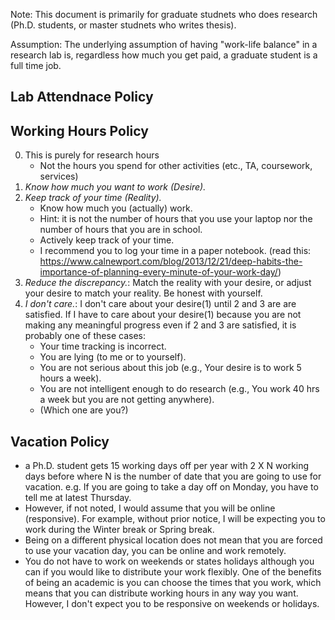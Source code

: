 Note: This document is primarily for graduate studnets who does research (Ph.D. students, or master studnets who writes thesis). 

Assumption: The underlying assumption of having "work-life balance" in a research lab is, regardless how much you get paid, a graduate student is a full time job. 


## Lab Attendnace Policy 


## Working Hours Policy 

0. This is purely for research hours 
   - Not the hours you spend for other activities (etc., TA, coursework, services) 
1. *Know how much you want to work (Desire).*
2. *Keep track of your time (Reality).* 
   - Know how much you (actually) work. 
   - Hint: it is not the number of hours that you use your laptop nor the number of hours that you are in school. 
   - Actively keep track of your time. 
   - I recommend you to log your time in a paper notebook. (read this: https://www.calnewport.com/blog/2013/12/21/deep-habits-the-importance-of-planning-every-minute-of-your-work-day/)
3. *Reduce the discrepancy.*: Match the reality with your desire, or adjust your desire to match your reality. Be honest with yourself.
4. *I don't care.*: I don't care about your desire(1) until 2 and 3 are are satisfied. If I have to care about your desire(1) because you are not making any meaningful progress even if 2 and 3 are satisfied, it is probably one of these cases: 
    - Your time tracking is incorrect. 
    - You are lying (to me or to yourself). 
    - You are not serious about this job (e.g., Your desire is to work 5 hours a week).
    - You are not intelligent enough to do research (e.g., You work 40 hrs a week but you are not getting anywhere). 
    - (Which one are you?) 

## Vacation Policy 

- a Ph.D. student gets 15 working days off per year with 2 X N working days before where N is the number of date that you are going to use for vacation. e.g. If you are going to take a day off on Monday, you have to tell me at latest Thursday. 
- However, if not noted, I would assume that you will be online (responsive).  For example, without prior notice, I will be expecting you to work during the Winter break or Spring break.
- Being on a different physical location does not mean that you are forced to use your vacation day, you can be online and work remotely.
- You do not have to work on weekends or states holidays although you can if you would like to distribute your work flexibly.  One of the benefits of being an academic is you can choose the times that you work, which means that you can distribute working hours in any way you want. However, I don't expect you to be responsive on weekends or holidays.
